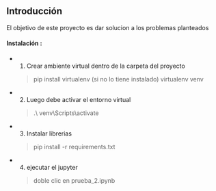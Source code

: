 ## Introducción

El objetivo de este proyecto es dar solucion a los problemas planteados

#### Instalación :

* 1. Crear ambiente virtual dentro de la carpeta del proyecto

  > pip install virtualenv (si no lo tiene instalado)
  > virtualenv venv
  >
* 2. Luego debe activar el entorno virtual

  > .\ venv\Scripts\activate
  >
* 3. Instalar librerias

  > pip install -r requirements.txt
  >

* 4. ejecutar el jupyter

  > doble clic en prueba_2.ipynb
  >



